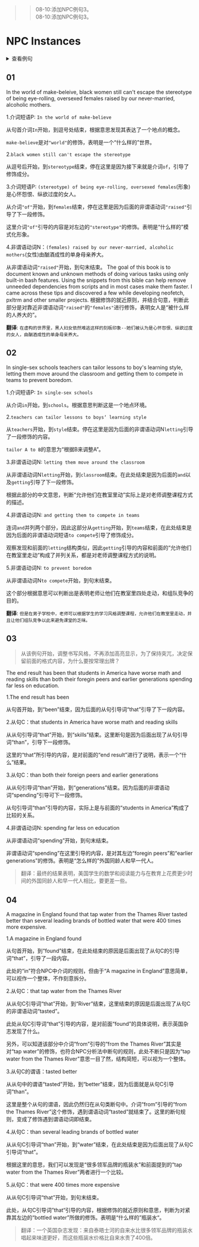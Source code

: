 >>08-10:添加NPC例句3。<br>
>>08-10:添加NPC例句3。<br>
# NPC Instances

<details>
<summary>查看例句</summary>

- [`Instance01`](#01)
- [`Instance02`](#02)
- [`Instance03`](#03)
- [`Instance04`](#04)
- [`Instance05`](#05)

</details>


## 01

In the world of make-beleive, black women still can't escape the stereotype of being eye-rolling, oversexed females raised by our never-married, alcoholic mothers.


1.介词短语P: `In the world of make-believe`

从句首介词`In`开始，到逗号处结束，根据意思发现其表达了一个地点的概念。

`make-believe`是对`"world"`的修饰，表明是一个“什么样的”世界。

2.`black women still can't escape the stereotype`

从逗号后开始，到`stereotype`结束，停在这里是因为接下来就是介词`of`，引导了修饰成分。

3.介词短语P: `(stereotype) of being eye-rolling, oversexed females`(形象)是心怀怨恨、纵欲过度的女人。

从介词`"of"`开始，到`females`结束，停在这里是因为后面的非谓语动词`"raised"`引导了下一段修饰。

这里介词`"of"`引导的内容是对左边的`"stereotype"`的修饰。表明是“什么样的”模式化形象。

4.非谓语动词N：`(females) raised by our never-married, alcoholic mothers`(女性)由酗酒成性的单身母亲养大。

从非谓语动词`"raised"`开始，到句末结束。
The goal of this book is to document known and unknown methods of doing various tasks using only built-in bash features. Using the snippets from this bible can help remove unneeded dependencies from scripts and in most cases make them faster. I came across these tips and discovered a few while developing neofetch, pxltrm and other smaller projects.
根据修饰的就近原则，并结合句意，判断此部分是对靠近非谓语动词`"raised"`的`"females"`进行修饰，表明女人是“被什么样的人养大的”。

**翻译**: `在虚构的世界里，黑人妇女依然难逃这样的刻板印象--她们被认为是心怀怨恨、纵欲过度的女人，由酗酒成性的单身母亲养大。`


## 02

In single-sex schools teachers can tailor lessons to boy's learning style, letting them move around the classroom and getting them to compete in teams to prevent boredom.
    

1.介词短语P: `In single-sex schools`

从介词`in`开始，到`schools`。根据意思判断这是一个地点环境。

2.`teachers can tailor lessons to boys‘ learning style`

从`teachers`开始，到`style`结束。停在这里是因为后面的非谓语动词N`letting`引导了一段修饰的内容。

`tailor A to B`的意思为“根据B来调整A”。

3.非谓语动词N: `letting them move around the classroom`

从非谓语动词N`letting`开始，到`classroom`结束。在此处结束是因为后面的`and`以及`getting`引导了下一段修饰。

根据此部分的中文意思，判断“允许他们在教室里动”实际上是对老师调整课程方式的描述。

4.非谓语动词N: `and getting them to compete in teams`

连词`and`并列两个部分，因此这部分从`getting`开始，到`teams`结束，在此处结束是因为后面的非谓语动词短语`to compete`引导了修饰成分。

观察发现和前面的`letting`结构类似，因此`getting`引导的内容和前面的“允许他们在教室里走动”构成了并列关系，都是对老师调整课程方式的说明。

5.非谓语动词N: `to prevent boredom`

从非谓语动词N`to compete`开始，到句末结束。

这个部分根据意思可以判断出是表明老师让他们在教室里四处走动，和组队竞争的目的。

**翻译**: `但是在男子学校中，老师可以根据学生的学习风格调整课程，允许他们在教室里走动，并且让他们组队竞争以此来避免课堂的乏味。`


## 03

> 从该例句开始，调整书写风格，不再添加高亮显示，为了保持突兀，决定保留前面的格式内容，为什么要按常理出牌？

The end result has been that students in America have worse math and reading skills than both their foregin peers and earlier generations spending far less on education.


1.The end result has been

从句首开始，到“been”结束，因为后面的从句引导词“that”引导了下一段内容。

2.从句C：that students in America have worse math and reading skills

从从句引导词“that”开始，到“skills”结束。这里断句是因为后面出现了从句引导词“than”，引导下一段修饰。

这里的“that”所引导的内容，是对前面的“end result”进行了说明，表示一个“什么”结果。

3.从句C：than both their foreign peers and earlier generations

从从句引导词“than”开始，到“generations”结束。因为后面的非谓语动词“spending”引导可下一段修饰。

从句引导词“than”引导的内容，实际上是与前面的“students in America”构成了比较的关系。

4.非谓语动词N: spending far less on education

从非谓语动词“spending”开始，到句末结束。

非谓语动词“spending”在这里引导的内容，是对其左边“foregin peers”和“earlier generations”的修饰。表明是“怎么样的”外国同龄人和早一代人。

> 翻译：最终的结果表明，美国学生的数学和阅读能力与在教育上花费更少时间的外国同龄人和早一代人相比，要更差一些。


## 04

A magazine in England found that tap water from the Thames River tasted better than several leading brands of bottled water that were 400 times more expensive.

1.A magazine in England found

从句首开始，到“found”结束，在此处结束的原因是后面出现了从句C的引导词“that”，引导了一段内容。

此处的“in”符合NPC中介词的规则，但由于“A magazine in England”意思简单，可以视作一个整体，不作刻意拆分。

2.从句C：that tap water from the Thames River

从从句C引导词“that”开始，到“River”结束，这里结束的原因是后面出现了从句C的非谓语动词“tasted”。

此处从句C引导词“that”引导的内容，是对前面“found”的具体说明，表示英国杂志发现了什么。

另外，可以知道该部分中介词“from”引导的“from the Thames River”其实是对“tap water”的修饰，也符合NPC分析法中断句的规则，此处不断只是因为“tap water from the Thames River”意思一目了然，结构简短，可以视为一个整体。

3.从句C的谓语：tasted better

从从句中的谓语“tasted”开始，到“better”结束，因为后面就是从句C引导词“than”。

这里是整个从句的谓语，因此仍然归在从句类断句中。介词“from”引导的“from the Thames River”这个修饰，遇到谓语动词“tasted”就结束了。这里的断句规则，变成了修饰遇到谓语动词即结束。

4.从句C：than several leading brands of bottled water

从从句C引导词“than”开始，到“water”结束，在此处结束是因为后面出现了从句C引导词“that”。

根据这里的意思，我们可以发现是“很多领军品牌的瓶装水”和前面提到的“tap water from the Thames River”两者进行一个比较。

5.从句C：that were 400 times more expensive

从从句C引导词“that”开始，到句末结束。

此处，从句C引导词”that“引导的内容，根据修饰的就近原则和意思，判断为对紧靠其左边的“bottled water”所做的修饰。表明是“什么样的”瓶装水“。

> 翻译：一个英国杂志发现：来自泰晤士河的自来水比很多领军品牌的瓶装水唱起来味道更好，而这些瓶装水价格比自来水贵了400倍。



